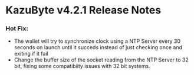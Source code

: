 # KazuByte v4.2.1 Release Notes

### Hot Fix:

- The wallet will try to synchronize clock using a NTP Server every 30 seconds on launch until it succeds instead of just checking once and exiting if it fail
- Change the buffer size of the socket reading from the NTP Server to 32 bit, fixing some compatibiity issues with 32 bit systems.
